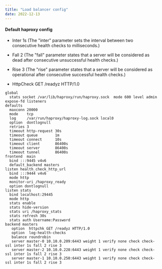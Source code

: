```yaml
---
title: "Load balancer config"
date: 2022-12-13
---
```

  
  
  #### Default haproxy config

  * Inter 1s (The "inter" parameter sets the interval between two consecutive health checks  to <delay> milliseconds.)

  * Fall 2 (The "fall" parameter states that a server will be considered as dead after  <count> consecutive unsuccessful health checks.)

  * Rise 3 (The "rise" parameter states that a server will be considered as operational  after <count> consecutive successful health checks.)

  * HttpCheck GET /readyz HTTP/1.0


```
global
  stats socket /var/lib/haproxy/run/haproxy.sock  mode 600 level admin expose-fd listeners
defaults
  maxconn 20000
  mode    tcp
  log     /var/run/haproxy/haproxy-log.sock local0
  option  dontlognull
  retries 3
  timeout http-request 30s
  timeout queue        1m
  timeout connect      10s
  timeout client       86400s
  timeout server       86400s
  timeout tunnel       86400s
frontend  main
  bind :::9445 v4v6
  default_backend masters
listen health_check_http_url
  bind :::9444 v4v6
  mode http
  monitor-uri /haproxy_ready
  option dontlognull
listen stats
  bind localhost:29445
  mode http
  stats enable
  stats hide-version
  stats uri /haproxy_stats
  stats refresh 30s
  stats auth Username:Password
backend masters
   option  httpchk GET /readyz HTTP/1.0
   option  log-health-checks
   balance roundrobin
   server master-0 10.10.0.209:6443 weight 1 verify none check check-ssl inter 1s fall 2 rise 3
   server master-2 10.10.0.228:6443 weight 1 verify none check check-ssl inter 1s fall 2 rise 3
   server master-1 10.10.0.250:6443 weight 1 verify none check check-ssl inter 1s fall 2 rise 3

```